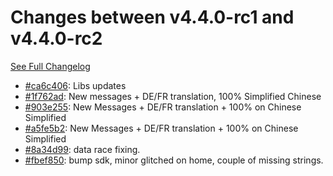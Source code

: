 # Changes between v4.4.0-rc1 and v4.4.0-rc2

[See Full Changelog](https://github.com/pydio/cells/compare/v4.4.0-rc1...v4.4.0-rc2)

- [#ca6c406](https://github.com/pydio/cells/commit/ca6c40693804e738a2988564974b01e93f7aa9b9): Libs updates
- [#1f762ad](https://github.com/pydio/cells/commit/1f762ad076d2ca07f26415c18a871313fc0f18a3): New messages + DE/FR translation, 100% Simplified Chinese
- [#903e255](https://github.com/pydio/cells/commit/903e25587ed6d602db83db72db869ec081d328b8): New Messages + DE/FR translation + 100% on Chinese Simplified
- [#a5fe5b2](https://github.com/pydio/cells/commit/a5fe5b27373e795a3d9d1ad225f4bcb788ff4aa4): New Messages + DE/FR translation + 100% on Chinese Simplified
- [#8a34d99](https://github.com/pydio/cells/commit/8a34d992c50891c96727c29410d26b1d78dc3197): data race fixing.
- [#fbef850](https://github.com/pydio/cells/commit/fbef850b50f384c69c699680f2d21c4b5c589530): bump sdk, minor glitched on home, couple of missing strings.
